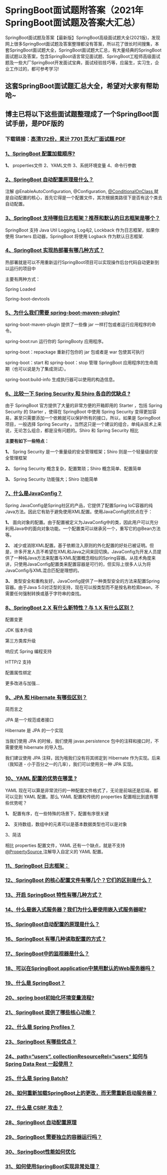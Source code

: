 # SpringBoot面试题附答案（2021年SpringBoot面试题及答案大汇总）

SpringBoot面试题及答案【最新版】SpringBoot高级面试题大全(2021版)，发现网上很多SpringBoot面试题及答案整理都没有答案，所以花了很长时间搜集，本套SpringBoot面试题大全，SpringBoot面试题大汇总，有大量经典的SpringBoot面试题以及答案，包含SpringBoot语言常见面试题、SpringBoot工程师高级面试题及一些大厂SpringBoot开发面试宝典，面试经验技巧等，应届生，实习生，企业工作过的，都可参考学习!

## 这套SpringBoot面试题汇总大全，希望对大家有帮助哈~ 

## 博主已将以下这些面试题整理成了一个SpringBoot面试手册，是PDF版的

### 下载链接：[高清172份，累计 7701 页大厂面试题  PDF](https://github.com/javatechnorth/javanorth-itbooks/blob/master/docs/index.md)


### [1、SpringBoot 配置加载顺序?](https://gitee.com/souyunku/NewDevBooks/blob/master/docs/SpringBoot/SpringBoot面试题附答案（2021年SpringBoot面试题及答案大汇总）.md#1springboot-配置加载顺序)  


**1、** properties文件 2、YAML文件 3、系统环境变量 4、命令行参数


### [2、SpringBoot 自动配置原理是什么？](https://gitee.com/souyunku/NewDevBooks/blob/master/docs/SpringBoot/SpringBoot面试题附答案（2021年SpringBoot面试题及答案大汇总）.md#2springboot-自动配置原理是什么)  


注解 @EnableAutoConfiguration, @Configuration, [@ConditionalOnClass ](/ConditionalOnClass ) 就是自动配置的核心，首先它得是一个配置文件，其次根据类路径下是否有这个类去自动配置。


### [3、SpringBoot 支持哪些日志框架？推荐和默认的日志框架是哪个？](https://gitee.com/souyunku/NewDevBooks/blob/master/docs/SpringBoot/SpringBoot面试题附答案（2021年SpringBoot面试题及答案大汇总）.md#3springboot-支持哪些日志框架推荐和默认的日志框架是哪个)  


SpringBoot 支持 Java Util Logging, Log4j2, Lockback 作为日志框架，如果你使用 Starters 启动器，SpringBoot 将使用 Logback 作为默认日志框架.


### [4、SpringBoot 实现热部署有哪几种方式？](https://gitee.com/souyunku/NewDevBooks/blob/master/docs/SpringBoot/SpringBoot面试题附答案（2021年SpringBoot面试题及答案大汇总）.md#4springboot-实现热部署有哪几种方式)  


热部署就是可以不用重新运行SpringBoot项目可以实现操作后台代码自动更新到以运行的项目中

主要有两种方式：

Spring Loaded

Spring-boot-devtools


### [5、为什么我们需要 spring-boot-maven-plugin?](https://gitee.com/souyunku/NewDevBooks/blob/master/docs/SpringBoot/SpringBoot面试题附答案（2021年SpringBoot面试题及答案大汇总）.md#5为什么我们需要-spring-boot-maven-plugin)  


spring-boot-maven-plugin 提供了一些像 jar 一样打包或者运行应用程序的命令。

spring-boot:run 运行你的 SpringBooty 应用程序。

spring-boot：repackage 重新打包你的 jar 包或者是 war 包使其可执行

spring-boot：start 和 spring-boot：stop 管理 SpringBoot 应用程序的生命周期（也可以说是为了集成测试）。

spring-boot:build-info 生成执行器可以使用的构造信息。


### [6、比较一下 Spring Security 和 Shiro 各自的优缺点 ?](https://gitee.com/souyunku/NewDevBooks/blob/master/docs/SpringBoot/SpringBoot面试题附答案（2021年SpringBoot面试题及答案大汇总）.md#6比较一下-spring-security-和-shiro-各自的优缺点-)  


由于 SpringBoot 官方提供了大量的非常方便的开箱即用的 Starter ，包括 Spring Security 的 Starter ，使得在 SpringBoot 中使用 Spring Security 变得更加容易，甚至只需要添加一个依赖就可以保护所有的接口，所以，如果是 SpringBoot 项目，一般选择 Spring Security 。当然这只是一个建议的组合，单纯从技术上来说，无论怎么组合，都是没有问题的。Shiro 和 Spring Security 相比

**主要有如下一些特点：**

**1、** Spring Security 是一个重量级的安全管理框架；Shiro 则是一个轻量级的安全管理框架

**2、** Spring Security 概念复杂，配置繁琐；Shiro 概念简单、配置简单

**3、** Spring Security 功能强大；Shiro 功能简单


### [7、什么是JavaConfig？](https://gitee.com/souyunku/NewDevBooks/blob/master/docs/SpringBoot/SpringBoot面试题附答案（2021年SpringBoot面试题及答案大汇总）.md#7什么是javaconfig)  


Spring JavaConfig是Spring社区的产品，它提供了配置Spring IoC容器的纯Java方法。因此它有助于避免使用XML配置。使用JavaConfig的优点在于：

**1、** 面向对象的配置。由于配置被定义为JavaConfig中的类，因此用户可以充分利用Java中的面向对象功能。一个配置类可以继承另一个，重写它的@Bean方法等。

**2、** 减少或消除XML配置。基于依赖注入原则的外化配置的好处已被证明。但是，许多开发人员不希望在XML和Java之间来回切换。JavaConfig为开发人员提供了一种纯Java方法来配置与XML配置概念相似的Spring容器。从技术角度来讲，只使用JavaConfig配置类来配置容器是可行的，但实际上很多人认为将JavaConfig与XML混合匹配是理想的。

**3、** 类型安全和重构友好。JavaConfig提供了一种类型安全的方法来配置Spring容器。由于Java 5.0对泛型的支持，现在可以按类型而不是按名称检索bean，不需要任何强制转换或基于字符串的查找。


### [8、SpringBoot 2.X 有什么新特性？与 1.X 有什么区别？](https://gitee.com/souyunku/NewDevBooks/blob/master/docs/SpringBoot/SpringBoot面试题附答案（2021年SpringBoot面试题及答案大汇总）.md#8springboot-2x-有什么新特性与-1x-有什么区别)  


配置变更

JDK 版本升级

第三方类库升级

响应式 Spring 编程支持

HTTP/2 支持

配置属性绑定

更多改进与加强…


### [9、JPA 和 Hibernate 有哪些区别？](https://gitee.com/souyunku/NewDevBooks/blob/master/docs/SpringBoot/SpringBoot面试题附答案（2021年SpringBoot面试题及答案大汇总）.md#9jpa-和-hibernate-有哪些区别)  


简而言之

JPA 是一个规范或者接口

Hibernate 是 JPA 的一个实现

当我们使用 JPA 的时候，我们使用 javax.persistence 包中的注释和接口时，不需要使用 hibernate 的导入包。

我们建议使用 JPA 注释，因为哦我们没有将其绑定到 Hibernate 作为实现。后来（我知道 - 小于百分之一的几率），我们可以使用另一种 JPA 实现。


### [10、YAML 配置的优势在哪里 ?](https://gitee.com/souyunku/NewDevBooks/blob/master/docs/SpringBoot/SpringBoot面试题附答案（2021年SpringBoot面试题及答案大汇总）.md#10yaml-配置的优势在哪里-)  


YAML 现在可以算是非常流行的一种配置文件格式了，无论是前端还是后端，都可以见到 YAML 配置。那么 YAML 配置和传统的 properties 配置相比到底有哪些优势呢？

**1、** 配置有序，在一些特殊的场景下，配置有序很关键

**2、** 支持数组，数组中的元素可以是基本数据类型也可以是对象

3、简洁

相比 properties 配置文件，YAML 还有一个缺点，就是不支持 [@PropertySource ](/PropertySource ) 注解导入自定义的 YAML 配置。


### [11、SpringBoot 日志框架：](https://gitee.com/souyunku/NewDevBooks/blob/master/docs/SpringBoot/SpringBoot面试题附答案（2021年SpringBoot面试题及答案大汇总）.md#11springboot-日志框架：)  

### [12、SpringBoot 的核心配置文件有哪几个？它们的区别是什么？](https://gitee.com/souyunku/NewDevBooks/blob/master/docs/SpringBoot/SpringBoot面试题附答案（2021年SpringBoot面试题及答案大汇总）.md#12springboot-的核心配置文件有哪几个它们的区别是什么)  

### [13、开启 SpringBoot 特性有哪几种方式？](https://gitee.com/souyunku/NewDevBooks/blob/master/docs/SpringBoot/SpringBoot面试题附答案（2021年SpringBoot面试题及答案大汇总）.md#13开启-springboot-特性有哪几种方式)  

### [14、什么是嵌入式服务器？我们为什么要使用嵌入式服务器呢?](https://gitee.com/souyunku/NewDevBooks/blob/master/docs/SpringBoot/SpringBoot面试题附答案（2021年SpringBoot面试题及答案大汇总）.md#14什么是嵌入式服务器我们为什么要使用嵌入式服务器呢)  

### [15、SpringBoot自动配置的原理是什么？](https://gitee.com/souyunku/NewDevBooks/blob/master/docs/SpringBoot/SpringBoot面试题附答案（2021年SpringBoot面试题及答案大汇总）.md#15springboot自动配置的原理是什么)  

### [16、SpringBoot 有哪几种读取配置的方式？](https://gitee.com/souyunku/NewDevBooks/blob/master/docs/SpringBoot/SpringBoot面试题附答案（2021年SpringBoot面试题及答案大汇总）.md#16springboot-有哪几种读取配置的方式)  

### [17、SpringBoot中的监视器是什么？](https://gitee.com/souyunku/NewDevBooks/blob/master/docs/SpringBoot/SpringBoot面试题附答案（2021年SpringBoot面试题及答案大汇总）.md#17springboot中的监视器是什么)  

### [18、可以在SpringBoot application中禁用默认的Web服务器吗？](https://gitee.com/souyunku/NewDevBooks/blob/master/docs/SpringBoot/SpringBoot面试题附答案（2021年SpringBoot面试题及答案大汇总）.md#18可以在springboot-application中禁用默认的web服务器吗)  

### [19、什么是 SpringBoot？](https://gitee.com/souyunku/NewDevBooks/blob/master/docs/SpringBoot/SpringBoot面试题附答案（2021年SpringBoot面试题及答案大汇总）.md#19什么是-springboot)  

### [20、spring boot初始化环境变量流程?](https://gitee.com/souyunku/NewDevBooks/blob/master/docs/SpringBoot/SpringBoot面试题附答案（2021年SpringBoot面试题及答案大汇总）.md#20spring-boot初始化环境变量流程)  

### [21、SpringBoot 提供了哪些核心功能？](https://gitee.com/souyunku/NewDevBooks/blob/master/docs/SpringBoot/SpringBoot面试题附答案（2021年SpringBoot面试题及答案大汇总）.md#21springboot-提供了哪些核心功能)  

### [22、什么是 Spring Profiles？](https://gitee.com/souyunku/NewDevBooks/blob/master/docs/SpringBoot/SpringBoot面试题附答案（2021年SpringBoot面试题及答案大汇总）.md#22什么是-spring-profiles)  

### [23、SpringBoot 有哪些优点？](https://gitee.com/souyunku/NewDevBooks/blob/master/docs/SpringBoot/SpringBoot面试题附答案（2021年SpringBoot面试题及答案大汇总）.md#23springboot-有哪些优点)  

### [24、path=”users”, collectionResourceRel=”users” 如何与 Spring Data Rest 一起使用？](https://gitee.com/souyunku/NewDevBooks/blob/master/docs/SpringBoot/SpringBoot面试题附答案（2021年SpringBoot面试题及答案大汇总）.md#24path=users,-collectionresourcerel=users-如何与-spring-data-rest-一起使用)  

### [25、什么是 Spring Batch?](https://gitee.com/souyunku/NewDevBooks/blob/master/docs/SpringBoot/SpringBoot面试题附答案（2021年SpringBoot面试题及答案大汇总）.md#25什么是-spring-batch)  

### [26、如何重新加载SpringBoot上的更改，而无需重新启动服务器？](https://gitee.com/souyunku/NewDevBooks/blob/master/docs/SpringBoot/SpringBoot面试题附答案（2021年SpringBoot面试题及答案大汇总）.md#26如何重新加载springboot上的更改而无需重新启动服务器)  

### [27、什么是 CSRF 攻击？](https://gitee.com/souyunku/NewDevBooks/blob/master/docs/SpringBoot/SpringBoot面试题附答案（2021年SpringBoot面试题及答案大汇总）.md#27什么是-csrf-攻击)  

### [28、SpringBoot 自动配置原理](https://gitee.com/souyunku/NewDevBooks/blob/master/docs/SpringBoot/SpringBoot面试题附答案（2021年SpringBoot面试题及答案大汇总）.md#28springboot-自动配置原理)  

### [29、SpringBoot 需要独立的容器运行吗？](https://gitee.com/souyunku/NewDevBooks/blob/master/docs/SpringBoot/SpringBoot面试题附答案（2021年SpringBoot面试题及答案大汇总）.md#29springboot-需要独立的容器运行吗)  

### [30、SpringBoot性能如何优化](https://gitee.com/souyunku/NewDevBooks/blob/master/docs/SpringBoot/SpringBoot面试题附答案（2021年SpringBoot面试题及答案大汇总）.md#30springboot性能如何优化)  

### [31、如何使用SpringBoot实现异常处理？](https://gitee.com/souyunku/NewDevBooks/blob/master/docs/SpringBoot/SpringBoot面试题附答案（2021年SpringBoot面试题及答案大汇总）.md#31如何使用springboot实现异常处理)  





